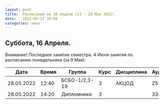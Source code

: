 ```yaml
---
layout: post
title:  Расписание на 16 неделю (23 - 29 Мая 2022).
date:   2022-05-27 10:00
categories: news
---
```



## Суббота, 16 Апреля.
Внимание! Последнее занятие семестра. 4 Июня занятия по расписанию понедельника (за 9 Мая).

| Дата          | Время   | Группа               | Курс | Дисциплина  | Аудитория | Материалы |
| ------------- | ------- | -------------------- | ---- | ----------- | --------- | --------- |
|28.05.2022     |12:40    |БСБО-1/2,3-19         |3     |АКЦОД        | 257       | [-1-](https://colab.research.google.com/drive/1p7el0cy6VuhDvgxYf00uhJWoZ92F23YP?usp=sharing)          |
|28.05.2022     |14:20    |Дипломники            |3     |             | 334?      |           |



